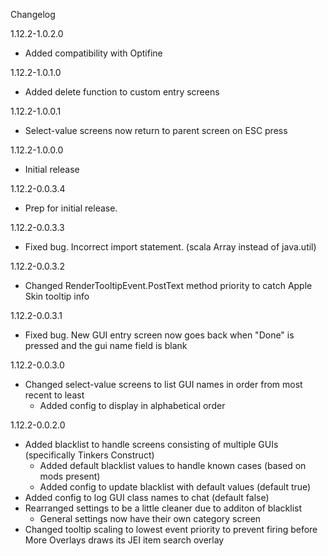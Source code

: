 Changelog

1.12.2-1.0.2.0
* Added compatibility with Optifine

1.12.2-1.0.1.0
* Added delete function to custom entry screens

1.12.2-1.0.0.1
* Select-value screens now return to parent screen on ESC press

1.12.2-1.0.0.0
* Initial release

1.12.2-0.0.3.4
* Prep for initial release.

1.12.2-0.0.3.3
* Fixed bug. Incorrect import statement. (scala Array instead of java.util)

1.12.2-0.0.3.2
* Changed RenderTooltipEvent.PostText method priority to catch Apple Skin tooltip info

1.12.2-0.0.3.1
* Fixed bug. New GUI entry screen now goes back when "Done" is pressed and the gui name field is blank

1.12.2-0.0.3.0
* Changed select-value screens to list GUI names in order from most recent to least
  * Added config to display in alphabetical order

1.12.2-0.0.2.0

* Added blacklist to handle screens consisting of multiple GUIs (specifically Tinkers Construct)
  * Added default blacklist values to handle known cases (based on mods present)
  * Added config to update blacklist with default values (default true)
* Added config to log GUI class names to chat (default false)
* Rearranged settings to be a little cleaner due to additon of blacklist
  * General settings now have their own category screen
* Changed tooltip scaling to lowest event priority to prevent firing before More Overlays draws its JEI item search overlay